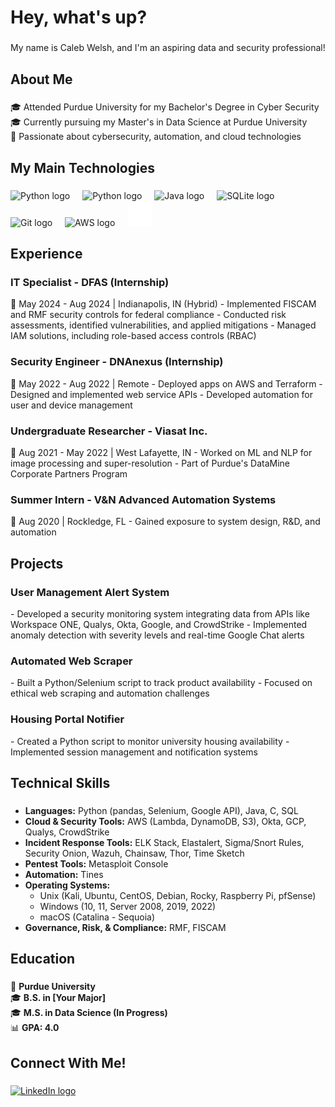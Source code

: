 <h1 align="left">Hey, what's up?</h1>

###  
<p align="left">My name is Caleb Welsh, and I'm an aspiring data and security professional!</p>

###  
<h2 align="left">About Me</h2>  

###  
<p align="left">
🎓 Attended Purdue University for my Bachelor's Degree in Cyber Security<br>
🎓 Currently pursuing my Master's in Data Science at Purdue University<br>
🎯 Passionate about cybersecurity, automation, and cloud technologies  
</p>

###  
<h2 align="left">My Main Technologies</h2>  

###  
<div align="left">
<img src="https://cdn.jsdelivr.net/gh/devicons/devicon/icons/python/python-original.svg" height="40" alt="Python logo" />
<img width="12" />
<img src="https://cdn.jsdelivr.net/gh/devicons/devicon@latest/icons/r/r-original.svg" height="40" alt="Python logo" />
<img width="12" />
<img src="https://cdn.jsdelivr.net/gh/devicons/devicon/icons/java/java-original.svg" height="40" alt="Java logo" />
<img width="12" />
<img src="https://cdn.jsdelivr.net/gh/devicons/devicon/icons/sqlite/sqlite-original.svg" height="40" alt="SQLite logo" />
<img width="12" />
<img src="https://cdn.jsdelivr.net/gh/devicons/devicon/icons/git/git-original.svg" height="40" alt="Git logo" />
<img width="12" />
<img src="https://cdn.jsdelivr.net/gh/devicons/devicon@latest/icons/amazonwebservices/amazonwebservices-plain-wordmark.svg" height="40" alt="AWS logo" />
<img width="12" />
<!-- <img src="https://cdn.jsdelivr.net/npm/simple-icons@latest/icons/kalilinux.svg" height="40" alt="Kali Linux logo" /> -->
<img src="kalilinux_white.svg" width="40" alt="Kali Linux logo" />
</div>

###  
<h2 align="left">Experience</h2>  

###  
<h3>IT Specialist - DFAS (Internship)</h3>  
📅 May 2024 - Aug 2024 | Indianapolis, IN (Hybrid)  
- Implemented FISCAM and RMF security controls for federal compliance  
- Conducted risk assessments, identified vulnerabilities, and applied mitigations  
- Managed IAM solutions, including role-based access controls (RBAC)  

###  
<h3>Security Engineer - DNAnexus (Internship)</h3>  
📅 May 2022 - Aug 2022 | Remote  
- Deployed apps on AWS and Terraform  
- Designed and implemented web service APIs  
- Developed automation for user and device management  

###  
<h3>Undergraduate Researcher - Viasat Inc.</h3>  
📅 Aug 2021 - May 2022 | West Lafayette, IN  
- Worked on ML and NLP for image processing and super-resolution  
- Part of Purdue's DataMine Corporate Partners Program  

###  
<h3>Summer Intern - V&N Advanced Automation Systems</h3>  
📅 Aug 2020 | Rockledge, FL  
- Gained exposure to system design, R&D, and automation  

###  
<h2 align="left">Projects</h2>  

###  
<h3>User Management Alert System</h3>  
- Developed a security monitoring system integrating data from APIs like Workspace ONE, Qualys, Okta, Google, and CrowdStrike  
- Implemented anomaly detection with severity levels and real-time Google Chat alerts  

###  
<h3>Automated Web Scraper</h3>  
- Built a Python/Selenium script to track product availability  
- Focused on ethical web scraping and automation challenges  

###  
<h3>Housing Portal Notifier</h3>  
- Created a Python script to monitor university housing availability  
- Implemented session management and notification systems  

###  
<h2 align="left">Technical Skills</h2>  

###  
- **Languages:** Python (pandas, Selenium, Google API), Java, C, SQL  
- **Cloud & Security Tools:** AWS (Lambda, DynamoDB, S3), Okta, GCP, Qualys, CrowdStrike  
- **Incident Response Tools:** ELK Stack, Elastalert, Sigma/Snort Rules, Security Onion, Wazuh, Chainsaw, Thor, Time Sketch  
- **Pentest Tools:** Metasploit Console  
- **Automation:** Tines  
- **Operating Systems:**  
  - Unix (Kali, Ubuntu, CentOS, Debian, Rocky, Raspberry Pi, pfSense)  
  - Windows (10, 11, Server 2008, 2019, 2022)  
  - macOS (Catalina - Sequoia)  
- **Governance, Risk, & Compliance:** RMF, FISCAM  

###  
<h2 align="left">Education</h2>  

###  
📍 **Purdue University**  
🎓 **B.S. in [Your Major]**  
🎓 **M.S. in Data Science (In Progress)**  
📊 **GPA: 4.0**  

###  
<h2 align="left">Connect With Me!</h2>  

###  
<div align="left">
<a href="https://www.linkedin.com/in/caleb-welsh" target="_blank">
<img src="https://raw.githubusercontent.com/maurodesouza/profile-readme-generator/master/src/assets/icons/social/linkedin/default.svg" width="52" height="40" alt="LinkedIn logo" />
</a>
</div>
